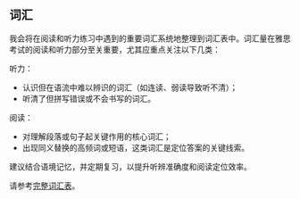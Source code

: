 ## 词汇

我会将在阅读和听力练习中遇到的重要词汇系统地整理到词汇表中。词汇量在雅思考试的阅读和听力部分至关重要，尤其应重点关注以下几类：

听力：

- 认识但在语流中难以辨识的词汇（如连读、弱读导致听不清）；
- 听清了但拼写错误或不会书写的词汇。

阅读：

- 对理解段落或句子起关键作用的核心词汇；
- 出现同义替换的高频词或短语，这类词汇是定位答案的关键线索。

建议结合语境记忆，并定期复习，以提升听辨准确度和阅读定位效率。

请参考[完整词汇表](/docs/词汇/单词表.md)。
